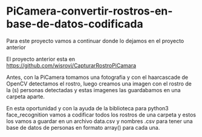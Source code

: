 # PiCamera-convertir-rostros-en-base-de-datos-codificada

Para este proyecto vamos a continuar donde lo dejamos en el proyecto anterior

El proyecto anterior esta en https://github.com/wisrovi/CapturarRostroPiCamara

Antes, con la PiCamera tomamos una fotografia y con el haarcascade de OpenCV detectamos el rostro, luego creamos una imagen con el rostro de la (s) personas detectadas y estas imagenes las guardabamos  en una carpeta aparte.

En esta oportunidad y con la ayuda de la biblioteca para python3 face_recognition vamos a codificar todos los rostros de una carpeta  y estos los vamos a guardar en un archivo data.csv y nombres .csv para tener una base de datos de personas en formato array() para cada una.
